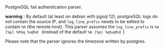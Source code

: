PostgreSQL fail authentication parser.


**warning** : By default (at least on debian with pgsql 12), postgreSQL logs do not contain the source IP, and `log_line_prefix` needs to be edited to contain `%h` (the remote host). This parser assumes the `log_line_prefix` is  `%m [%p] %h%q %u@%d ` (instead of the default `%m [%p] %q%u@%d `)

Please note that the parser ignores the timezone written by postgres.

